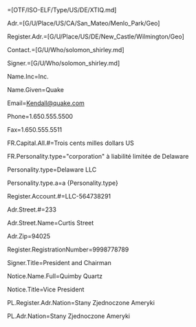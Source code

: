 =[OTF/ISO-ELF/Type/US/DE/XTIQ.md]

Adr.=[G/U/Place/US/CA/San_Mateo/Menlo_Park/Geo]

Register.Adr.=[G/U/Place/US/DE/New_Castle/Wilmington/Geo]

Contact.=[G/U/Who/solomon_shirley.md]

Signer.=[G/U/Who/solomon_shirley.md]

Name.Inc=Inc.

Name.Given=Quake

Email=Kendall@quake.com

Phone=1.650.555.5500

Fax=1.650.555.5511

FR.Capital.All.#=Trois cents milles dollars US

FR.Personality.type="corporation" à liabilité limitée de Delaware

Personality.type=Delaware LLC

Personality.type.a=a {Personality.type}

Register.Account.#=LLC-564738291

Adr.Street.#=233

Adr.Street.Name=Curtis Street

Adr.Zip=94025

Register.RegistrationNumber=9998778789

Signer.Title=President and Chairman

Notice.Name.Full=Quimby Quartz

Notice.Title=Vice President

PL.Register.Adr.Nation=Stany Zjednoczone Ameryki

PL.Adr.Nation=Stany Zjednoczone Ameryki